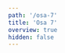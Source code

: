 ```yaml
---
path: '/osa-7'
title: 'Osa 7'
overview: true
hidden: false
---
```


<pages-in-this-section></pages-in-this-section>

<exercises-in-this-section></exercises-in-this-section>
